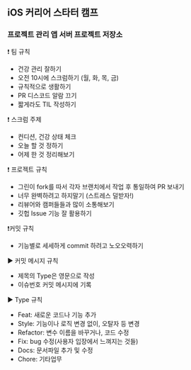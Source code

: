 ## iOS 커리어 스타터 캠프

### 프로젝트 관리 앱 서버 프로젝트 저장소


❗ 팀 규칙
- 건강 관리 잘하기
- 오전 10시에 스크럼하기 (월, 화, 목, 금)
- 규칙적으로 생활하기
- PR 디스코드 알람 끄기
- 짧게라도 TIL 작성하기


❗ 스크럼 주제
- 컨디션, 건강 상태 체크
- 오늘 할 것 정하기
- 어제 한 것 정리해보기


❗ 프로젝트 규칙
- 그린이 fork를 따서 각자 브랜치에서 작업 후 통일하여 PR 보내기
- 너무 완벽하려고 하지말기 (스트레스 덜받자!)
- 리뷰어와 캠퍼들들과 많이 소통해보기
- 깃헙 Issue 기능 잘 활용하기


❗커밋 규칙
- 기능별로 세세하게 commit 하려고 노오오력하기

► 커밋 메시지 규칙
- 제목의 Type은 영문으로 작성
- 이슈번호 커밋 메시지에 기록

► Type 규칙
- Feat: 새로운 코드나 기능 추가
- Style: 기능이나 로직 변경 없이, 오탈자 등 변경
- Refactor: 변수 이름을 바꾸거나, 코드 수정
- Fix: bug 수정(사용자 입장에서 느껴지는 것들)
- Docs: 문서파일 추가 및 수정
- Chore: 기타업무
